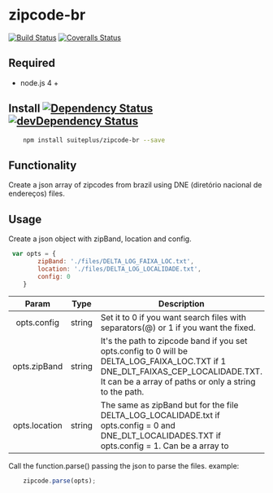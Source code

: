 # zipcode-br 
[![Build Status][travis-image]][travis-url] [![Coveralls Status][coveralls-image]][coveralls-url]

## Required
 * node.js 4 +

## Install [![Dependency Status][david-image]][david-url][![devDependency Status][david-image-dev]][david-url-dev]
```bash
    npm install suiteplus/zipcode-br --save
```

## Functionality

Create a json array of zipcodes from brazil using DNE (diretório nacional de endereços) files.

## Usage

Create a json object with zipBand, location and config.

```javascript
 var opts = {
        zipBand: './files/DELTA_LOG_FAIXA_LOC.txt',
        location: './files/DELTA_LOG_LOCALIDADE.txt',
        config: 0
    }
```
  
|     Param     	| Type   	| Description                                                                                                                                                                                |
|:-------------:	|--------	|-----------------------------------------------------------------------------------------------------------------------------------------------------------------------------------------	                                                                             |
| opts.config   	| string 	| Set it to 0 if you want search files with separators(@) or 1 if you want the fixed.                                                                                                        |
| opts.zipBand  	| string 	| It's the path to zipcode band if you set opts.config to 0 will be DELTA_LOG_FAIXA_LOC.TXT if 1 DNE_DLT_FAIXAS_CEP_LOCALIDADE.TXT. It can be a array of paths or only a string to the path. |
| opts.location 	| string 	| The same as zipBand but for the file DELTA_LOG_LOCALIDADE.txt if opts.config = 0 and DNE_DLT_LOCALIDADES.TXT if opts.config = 1. Can be a array to                                         |


Call the function.parse() passing the json to parse the files.
example:

```javascript
    zipcode.parse(opts);
```

[travis-url]: https://travis-ci.org/suiteplus/zipcode-br
[travis-image]: https://img.shields.io/travis/suiteplus/zipcode-br.svg

[coveralls-url]: https://coveralls.io/r/suiteplus/zipcode-br
[coveralls-image]: http://img.shields.io/coveralls/suiteplus/zipcode-br/master.svg

[david-url]: https://david-dm.org/suiteplus/zipcode-br
[david-image]: https://david-dm.org/suiteplus/zipcode-br.svg

[david-url-dev]: https://david-dm.org/suiteplus/zipcode-br#info=devDependencies
[david-image-dev]: https://david-dm.org/suiteplus/zipcode-br/dev-status.svg